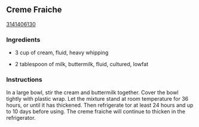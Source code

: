 ## Creme Fraiche

[3141406130](http://www.cookstr.com/recipes/cregraveme-fraicircche-4)

### Ingredients

 - 3 cup of cream, fluid, heavy whipping

 - 2 tablespoon of milk, buttermilk, fluid, cultured, lowfat

### Instructions

In a large bowl, stir the cream and buttermilk together. Cover the bowl tightly with plastic wrap. Let the mixture stand at room temperature for 36 hours, or until it has thickened. Then refrigerate tor at least 24 hours and up to 10 days before using. The creme fraiche will continue to thicken in the refrigerator.